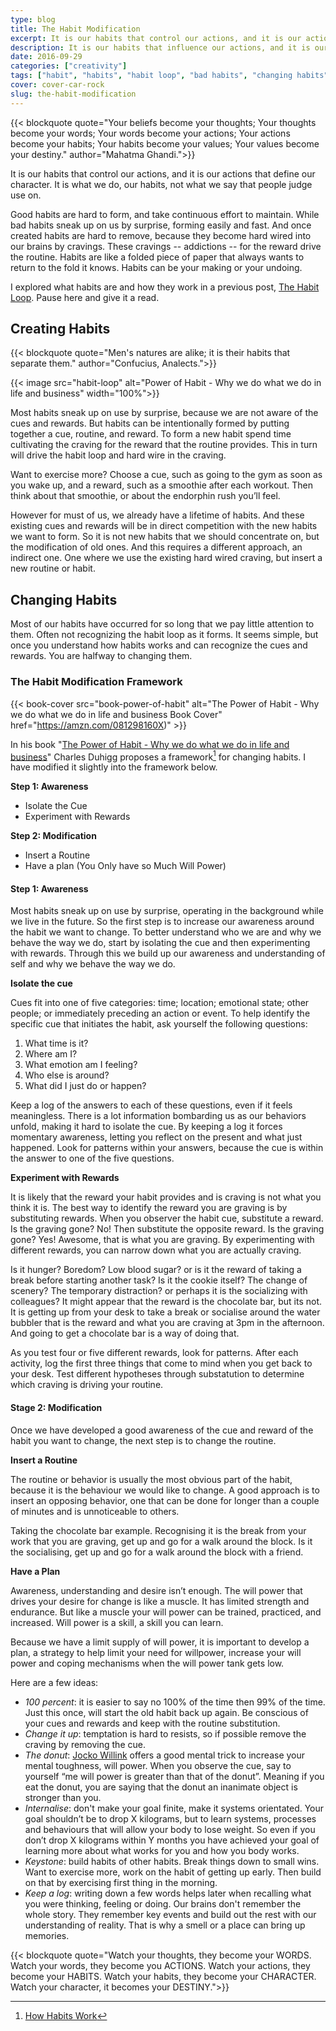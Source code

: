 ```yaml
---
type: blog
title: The Habit Modification
excerpt: It is our habits that control our actions, and it is our actions that define our character. It is what we do, our habits, not what we say that people judge use on.
description: It is our habits that influence our actions, and it is our actions that define our character
date: 2016-09-29
categories: ["creativity"]
tags: ["habit", "habits", "habit loop", "bad habits", "changing habits", "modificaiton"]
cover: cover-car-rock
slug: the-habit-modification
---
```


{{< blockquote quote="Your beliefs become your thoughts; Your thoughts become your words; Your words become your actions; Your actions become your habits; Your habits become your values; Your values become your destiny." author="Mahatma Ghandi.">}} 

It is our habits that control our actions, and it is our actions that define our character. It is what we do, our habits, not what we say that people judge use on.

Good habits are hard to form, and take continuous effort to maintain. While bad habits sneak up on us by surprise, forming easily and fast. And once created habits are hard to remove, because they become hard wired into our brains by cravings. These cravings -- addictions -- for the reward drive the routine. Habits are like a folded piece of paper that always wants to return to the fold it knows. Habits can be your making or your undoing.

I explored what habits are and how they work in a previous post, [The Habit Loop](https://ianteda.com/creativity/the-habit-loop.html). Pause here and give it a read.

## Creating Habits

{{< blockquote quote="Men's natures are alike; it is their habits that separate them." author="Confucius, Analects.">}} 

{{< image src="habit-loop" alt="Power of Habit - Why we do what we do in life and business" width="100%">}}

Most habits sneak up on use by surprise, because we are not aware of the cues and rewards. But habits can be intentionally formed by putting together a cue, routine, and reward. To form a new habit spend time cultivating the craving for the reward that the routine provides. This in turn will drive the habit loop and hard wire in the craving.

Want to exercise more? Choose a cue, such as going to the gym as soon as you wake up, and a reward, such as a smoothie after each workout. Then think about that smoothie, or about the endorphin rush you’ll feel.

However for must of us, we already have a lifetime of habits. And these existing cues and rewards will be in direct competition with the new habits we want to form. So it is not new habits that we should concentrate on, but the modification of old ones. And this requires a different approach, an indirect one. One where we use the existing hard wired craving, but insert a new routine or habit.

## Changing Habits

Most of our habits have occurred for so long that we pay little attention to them. Often not recognizing the habit loop as it forms. It seems simple, but once you understand how habits works and can recognize the cues and rewards. You are halfway to changing them. 

### The Habit Modification Framework

{{< book-cover src="book-power-of-habit" alt="The Power of Habit - Why we do what we do in life and business Book Cover" href="https://amzn.com/081298160X)" >}}

In his book "[The Power of Habit - Why we do what we do in life and business](https://amzn.com/081298160X)" Charles Duhigg proposes a framework[^framework] for changing habits. I have modified it slightly into the framework below.

__Step 1: Awareness__
* Isolate the Cue
* Experiment with Rewards

__Step 2: Modification__
* Insert a Routine
* Have a plan (You Only have so Much Will Power)

#### Step 1: Awareness

Most habits sneak up on use by surprise, operating in the background while we live in the future. So the first step is to increase our awareness around the habit we want to change. To better understand who we are and why we behave the way we do, start by isolating the cue and then experimenting with rewards. Through this we build up our awareness and understanding of self and why we behave the way we do.

__Isolate the cue__

Cues fit into one of five categories: time; location; emotional state; other people; or immediately preceding an action or event. To help identify the specific cue that initiates the habit, ask yourself the following questions:

1. What time is it?
2. Where am I?
3. What emotion am I feeling?
4. Who else is around?
5. What did I just do or happen?

Keep a log of the answers to each of these questions, even if it feels meaningless. There is a lot information bombarding us as our behaviors unfold, making it hard to isolate the cue. By keeping a log it forces momentary awareness, letting you reflect on the present and what just happened. Look for patterns within your answers, because the cue is within the answer to one of the five questions.

__Experiment with Rewards__

It is likely that the reward your habit provides and is craving is not what you think it is. The best way to identify the reward you are graving is by substituting rewards. When you observer the habit cue, substitute a reward. Is the graving gone? No! Then substitute the opposite reward. Is the graving gone? Yes! Awesome, that is what you are graving. By experimenting with different rewards, you can narrow down what you are actually craving.
 
Is it hunger? Boredom? Low blood sugar? or is it the reward of taking a break before starting another task?  Is it the cookie itself? The change of scenery? The temporary distraction? or perhaps it is the socializing with colleagues? It might appear that the reward is the chocolate bar, but its not. It is getting up from your desk to take a break or socialise around the water bubbler that is the reward and what you are craving at 3pm in the afternoon. And going to get a chocolate bar is a way of doing that.

As you test four or five different rewards, look for patterns. After each activity, log the first three things that come to mind when you get back to your desk. Test different hypotheses through substatution to determine which craving is driving your routine.

####  Stage 2: Modification

 Once we have developed a good awareness of the cue and reward of the habit you want to change, the next step is to change the routine.

__Insert a Routine__

The routine or behavior is usually the most obvious part of the habit, because it is the behaviour we would like to change. A good approach is to insert an opposing behavior, one that can be done for longer than a couple of minutes and is unnoticeable to others.

Taking the chocolate bar example. Recognising it is the break from your work that you are graving, get up and go for a walk around the block. Is it the socialising, get up and go for a walk around the block with a friend.

__Have a Plan__

Awareness, understanding and desire isn’t enough. The will power that drives your desire for change is like a muscle. It has limited strength and endurance. But like a muscle your will power can be trained, practiced, and increased. Will power is a skill, a skill you can learn.

Because we have a limit supply of will power, it is important to develop a plan, a strategy to help limit your need for willpower, increase your will power and coping mechanisms when the will power tank gets low.

Here are a few ideas:

* _100 percent_: it is easier to say no 100% of the time then 99% of the time. Just this once, will start the old habit back up again. Be conscious of your cues and rewards and keep with the routine substitution.
* _Change it up_: temptation is hard to resists, so if possible remove the craving by removing the cue.
* _The donut_: [Jocko Willink](http://jockopodcast2.com/) offers a good mental trick to increase your mental toughness, will power. When you observe the cue, say to yourself “me will power is greater than that of the donut”. Meaning if you eat the donut, you are saying that the donut an inanimate object is stronger than you.
* _Internalise_: don't make your goal finite, make it systems orientated. Your goal shouldn’t be to drop X kilograms, but to learn systems, processes and behaviours that will allow your body to lose weight. So even if you don’t drop X kilograms within Y months you have achieved your goal of learning more about what works for you and how you body works.
* _Keystone_: build habits of other habits. Break things down to small wins. Want to exercise more, work on the habit of getting up early. Then build on that by exercising first thing in the morning.
* _Keep a log_: writing down a few words helps later when recalling what you were thinking, feeling or doing. Our brains don't remember the whole story. They remember key events and build out the rest with our understanding of reality. That is why a smell or a place can bring up memories.

{{< blockquote quote="Watch your thoughts, they become your WORDS. Watch your words, they become you ACTIONS. Watch your actions, they become your HABITS. Watch your habits, they become your CHARACTER. Watch your character, it becomes your DESTINY.">}} 

[^framework]: [How Habits Work](http://charlesduhigg.com/how-habits-work/)